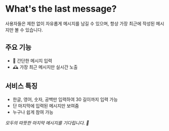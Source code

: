 # What's the last message?
사용자들은 제한 없이 자유롭게 메시지를 남길 수 있으며, 항상 가장 최근에 작성된 메시지만 볼 수 있습니다.

## 주요 기능
- 💬 간단한 메시지 입력
- 🕰️ 가장 최근 메시지만 실시간 노출

## 서비스 특징
- 한글, 영어, 숫자, 공백만 입력하여 30 길이까지 입력 가능
- 단 마지막에 입력된 메시지만 보여줌
- 누구나 쉽게 참여 가능

*모두의 따뜻한 마지막 메시지를 기다립니다. 🌈*
